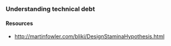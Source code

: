 ### Understanding technical debt

#### Resources

- http://martinfowler.com/bliki/DesignStaminaHypothesis.html
